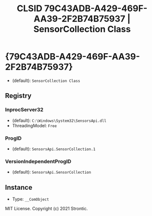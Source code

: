 ﻿---
title: "CLSID 79C43ADB-A429-469F-AA39-2F2B74B75937 | SensorCollection Class"
excerpt: What is COM-Object CLSID 79C43ADB-A429-469F-AA39-2F2B74B75937?
---

# {79C43ADB-A429-469F-AA39-2F2B74B75937}

* (default): `SensorCollection Class`

## Registry


### InprocServer32

* (default): `C:\Windows\System32\SensorsApi.dll`
* ThreadingModel: `Free`

### ProgID

* (default): `SensorsApi.SensorCollection.1`

### VersionIndependentProgID

* (default): `SensorsApi.SensorCollection`

## Instance

* Type: `__ComObject`

MIT License. Copyright (c) 2021 Strontic.


